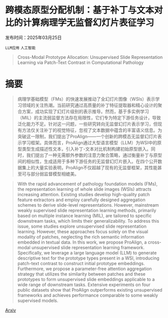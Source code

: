 # 跨模态原型分配机制：基于补丁与文本对比的计算病理学无监督幻灯片表征学习

发布时间：2025年03月25日

`LLM应用` `人工智能`

> Cross-Modal Prototype Allocation: Unsupervised Slide Representation Learning via Patch-Text Contrast in Computational Pathology

# 摘要

> 病理学基础模型（FMs）的快速发展推动了全幻灯片图像（WSIs）表示学习领域的关注热潮。当前研究通过高质量的补丁特征提取器和精心设计的聚合方案，成功实现了幻灯片级别的表示推导。然而，基于多实例学习（MIL）的主流弱监督方法存在局限性，它们专为特定下游任务设计，导致泛化能力不足。针对这一问题，一些研究转向无监督幻灯片表示学习，但现有方法仅关注补丁的视觉特征，忽视了文本数据中蕴含的丰富语义信息。为突破这一限制，我们提出了ProAlign——一个创新的跨模态无监督幻灯片表示学习框架。具体而言，ProAlign通过大型语言模型（LLM）为WSI中的原型类型生成描述性文本，引入补丁-文本对比机制构建初始原型嵌入。同时，我们提出了一种无需额外参数的注意力聚合策略，通过衡量补丁与原型间的相似性，生成适用于多种下游任务的无监督幻灯片嵌入。在四个公开数据集上的大量实验表明，ProAlign不仅超越了现有的无监督框架，其性能甚至可与部分弱监督模型相媲美。

> With the rapid advancement of pathology foundation models (FMs), the representation learning of whole slide images (WSIs) attracts increasing attention. Existing studies develop high-quality patch feature extractors and employ carefully designed aggregation schemes to derive slide-level representations. However, mainstream weakly supervised slide representation learning methods, primarily based on multiple instance learning (MIL), are tailored to specific downstream tasks, which limits their generalizability. To address this issue, some studies explore unsupervised slide representation learning. However, these approaches focus solely on the visual modality of patches, neglecting the rich semantic information embedded in textual data. In this work, we propose ProAlign, a cross-modal unsupervised slide representation learning framework. Specifically, we leverage a large language model (LLM) to generate descriptive text for the prototype types present in a WSI, introducing patch-text contrast to construct initial prototype embeddings. Furthermore, we propose a parameter-free attention aggregation strategy that utilizes the similarity between patches and these prototypes to form unsupervised slide embeddings applicable to a wide range of downstream tasks. Extensive experiments on four public datasets show that ProAlign outperforms existing unsupervised frameworks and achieves performance comparable to some weakly supervised models.

[Arxiv](https://arxiv.org/abs/2503.20190)